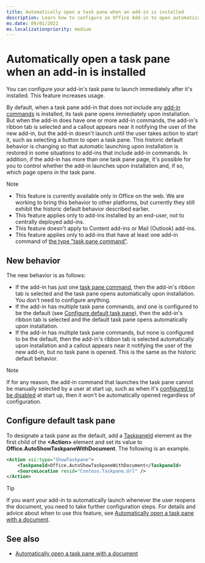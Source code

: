 ```yaml
---
title: Automatically open a task pane when an add-in is installed
description: Learn how to configure an Office Add-in to open automatically when it's installed.
ms.date: 09/01/2022
ms.localizationpriority: medium
---
```



# Automatically open a task pane when an add-in is installed

You can configure your add-in's task pane to launch immediately after it's installed. This feature increases usage. 

By default, when a task pane add-in that does *not* include any [add-in commands](../design/add-in-commands.md) is installed, its task pane opens immediately upon installation. But when the add-in does have one or more add-in commands, the add-in's ribbon tab is selected and a callout appears near it notifying the user of the new add-in, but the add-in doesn't launch until the user takes action to start it, such as selecting a button to open a task pane. This historic default behavior is changing so that automatic launching upon installation is restored in some situations to add-ins that include add-in commands. In addition, if the add-in has more than one task pane page, it's possible for you to control whether the add-in launches upon installation and, if so, which page opens in the task pane. 

> [!NOTE]
> 
> - This feature is currently available only in Office on the web. We are working to bring this behavior to other platforms, but currently they still exhibit the historic default behavior described earlier.
> - This feature applies only to add-ins installed by an end-user, not to centrally deployed add-ins.
> - This feature doesn't apply to Content add-ins or Mail (Outlook) add-ins.
> - This feature applies only to add-ins that have at least one add-in command of [the type "task pane command"](../design/add-in-commands.md#types-of-add-in-commands).

## New behavior

The new behavior is as follows:

- If the add-in has just one [task pane command](../design/add-in-commands.md#types-of-add-in-commands), then the add-in's ribbon tab is selected and the task pane opens automatically upon installation. You don't need to configure anything.
- If the add-in has multiple task pane commands, and one is configured to be the default (see [Configure default task pane](#configure-default-task-pane)), then the add-in's ribbon tab is selected and the default task pane opens automatically upon installation.
- If the add-in has multiple task pane commands, but none is configured to be the default, then the add-in's ribbon tab is selected automatically upon installation and a callout appears near it notifying the user of the new add-in, but no task pane is opened. This is the same as the historic default behavior.

> [!NOTE]
> If for any reason, the add-in command that launches the task pane cannot be manually selected by a user at start up, such as when it's [configured to be disabled](../design/disable-add-in-commands.md) at start up, then it won't be automatically opened regardless of configuration. 

## Configure default task pane

To designate a task pane as the default, add a [TaskpaneId](/javascript/api/manifest/action#taskpaneid) element as the first child of the **\<Action\>** element and set its value to **Office.AutoShowTaskpaneWithDocument**. The following is an example.

```xml
<Action xsi:type="ShowTaskpane">
    <TaskpaneId>Office.AutoShowTaskpaneWithDocument</TaskpaneId>
    <SourceLocation resid="Contoso.Taskpane.Url" />
</Action>
```

> [!TIP]
> If you want your add-in to automatically launch whenever the user reopens the document, you need to take further configuration steps. For details and advice about when to use this feature, see [Automatically open a task pane with a document](automatically-open-a-task-pane-with-a-document.md). 

## See also

- [Automatically open a task pane with a document](automatically-open-a-task-pane-with-a-document.md)

